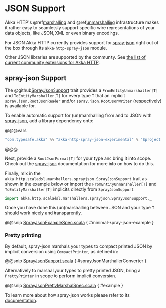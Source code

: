 <a id="akka-http-spray-json"></a>
# JSON Support

Akka HTTP's @ref[marshalling](marshalling.md#http-marshalling-scala) and @ref[unmarshalling](unmarshalling.md#http-unmarshalling-scala) infrastructure makes it rather easy to seamlessly support specific wire representations of your data objects, like JSON, XML or even binary encodings.

For JSON Akka HTTP currently provides support for [spray-json] right out of the box through its `akka-http-spray-json` module.

Other JSON libraries are supported by the community. See [the list of current community extensions for Akka HTTP](http://akka.io/community/#extensions-to-akka-http).

## spray-json Support

The @github[SprayJsonSupport](/akka-http-marshallers-scala/akka-http-spray-json/src/main/scala/akka/http/scaladsl/marshallers/sprayjson/SprayJsonSupport.scala) trait provides a `FromEntityUnmarshaller[T]` and `ToEntityMarshaller[T]` for every type `T`
that an implicit `spray.json.RootJsonReader` and/or `spray.json.RootJsonWriter` (respectively) is available for.

To enable automatic support for (un)marshalling from and to JSON with [spray-json], add a library dependency onto:

@@@vars
```sbt
"com.typesafe.akka" %% "akka-http-spray-json-experimental" % "$project.version$"`
```
@@@

Next, provide a `RootJsonFormat[T]` for your type and bring it into scope. Check out the [spray-json] documentation for more info on how to do this.

Finally, mix in the `akka.http.scaladsl.marshallers.sprayjson.SprayJsonSupport` trait as shown in the example below or import the `FromEntityUnmarshaller[T]` and `ToEntityMarshaller[T]` implicits directly from `SprayJsonSupport`

```scala
import akka.http.scaladsl.marshallers.sprayjson.SprayJsonSupport._
```

Once you have done this (un)marshalling between JSON and your type `T` should work nicely and transparently.

@@snip [SprayJsonExampleSpec.scala](../../../../../test/scala/docs/http/scaladsl/SprayJsonExampleSpec.scala) { #minimal-spray-json-example }

### Pretty printing

By default, spray-json marshals your types to compact printed JSON by implicit conversion using `CompactPrinter`, as defined in:

@@snip [SprayJsonSupport.scala](../../../../../../../akka-http-marshallers-scala/akka-http-spray-json/src/main/scala/akka/http/scaladsl/marshallers/sprayjson/SprayJsonSupport.scala) { #sprayJsonMarshallerConverter }

Alternatively to marshal your types to pretty printed JSON, bring a `PrettyPrinter` in scope to perform implicit conversion.

@@snip [SprayJsonPrettyMarshalSpec.scala](../../../../../test/scala/docs/http/scaladsl/SprayJsonPrettyMarshalSpec.scala) { #example }

To learn more about how spray-json works please refer to its [documentation][spray-json].

[spray-json]: https://github.com/spray/spray-json
